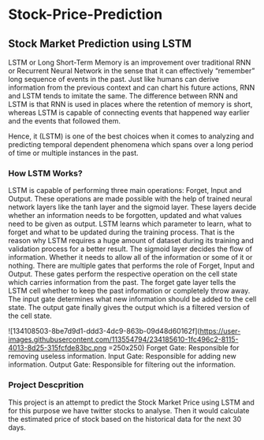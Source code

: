 # Stock-Price-Prediction

## Stock Market Prediction using LSTM
LSTM or Long Short-Term Memory is an improvement over traditional RNN or Recurrent Neural Network in the sense that it can effectively “remember” long sequence of events in the past. Just like humans can derive information from the previous context and can chart his future actions, RNN and LSTM tends to imitate the same. The difference between RNN and LSTM is that RNN is used in places where the retention of memory is short, whereas LSTM is capable of connecting events that happened way earlier and the events that followed them.

Hence, it (LSTM) is one of the best choices when it comes to analyzing and predicting temporal dependent phenomena which spans over a long period of time or multiple instances in the past.

### How LSTM Works?
LSTM is capable of performing three main operations: Forget, Input and Output. These operations are made possible with the help of trained neural network layers like the tanh layer and the sigmoid layer. These layers decide whether an information needs to be forgotten, updated and what values need to be given as output. LSTM learns which parameter to learn, what to forget and what to be updated during the training process. That is the reason why LSTM requires a huge amount of dataset during its training and validation process for a better result. The sigmoid layer decides the flow of information. Whether it needs to allow all of the information or some of it or nothing.
There are multiple gates that performs the role of Forget, Input and Output. These gates perform the respective operation on the cell state which carries information from the past. The forget gate layer tells the LSTM cell whether to keep the past information or completely throw away. The input gate determines what new information should be added to the cell state. The output gate finally gives the output which is a filtered version of the cell state.

![134108503-8be7d9d1-ddd3-4dc9-863b-09d48d60162f](https://user-images.githubusercontent.com/113554794/234185610-1fc496c2-8115-4013-8d25-315fcfde83bc.png =250x250)
Forget Gate: Responsible for removing useless information. 
Input Gate: Responsible for adding new information. 
Output Gate: Responsible for filtering out the information.

### Project Descprition
This project is an attempt to predict the Stock Market Price using LSTM and for this purpose we have twitter stocks to analyse.
Then it would calculate the estimated price of stock based on the historical data for the next 30 days.
